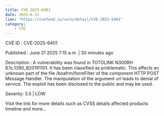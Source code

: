 ```yaml
---
title: CVE-2025-6401
date: 2025-6-21
lien: "https://cvefeed.io/vuln/detail/CVE-2025-6401"
category:
    - CVE
---
```


CVE ID : CVE-2025-6401

Published :  June 21
2025
7:15 a.m. | 30 minutes ago

Description : A vulnerability was found in TOTOLINK N300RH 6.1c.1390_B20191101. It has been classified as problematic. This affects an unknown part of the file /boafrm/formFilter of the component HTTP POST Message Handler. The manipulation of the argument url leads to denial of service. The exploit has been disclosed to the public and may be used.

Severity: 3.5 | LOW

Visit the link for more details
such as CVSS details
affected products
timeline
and more...
